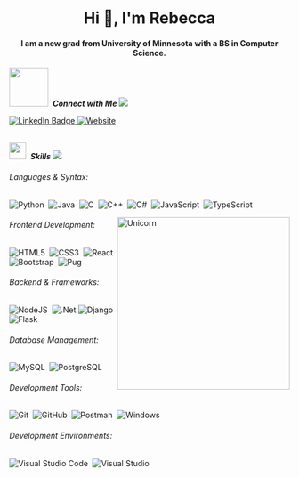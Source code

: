 <!--
**lulubugqu/lulubugqu** is a ✨ _special_ ✨ repository because its `README.md` (this file) appears on your GitHub profile.

Here are some ideas to get you started:

- 🔭 I’m currently working on ...
- 🌱 I’m currently learning ...
- 👯 I’m looking to collaborate on ...
- 🤔 I’m looking for help with ...
- 💬 Ask me about ...
- 📫 How to reach me: ...
- 😄 Pronouns: ...
- ⚡ Fun fact: ...
-->

<h1 align="center">Hi 👋, I'm Rebecca </h1>
<h4 align="center">
  I am a new grad from University of Minnesota with a BS in Computer Science.
</h4>

<img src="https://media0.giphy.com/media/v1.Y2lkPTc5MGI3NjExcmMwcnRqdGd5YXdldHN0N2ZqMnh5dXh1aDBqaWUwOThveWVpazJsayZlcD12MV9pbnRlcm5hbF9naWZfYnlfaWQmY3Q9cw/jqCHIqg0c2il5T9Fuj/giphy.webp" width ="70">&nbsp; ***Connect with Me***
<img src="https://user-images.githubusercontent.com/73097560/115834477-dbab4500-a447-11eb-908a-139a6edaec5c.gif">

<div id="badges">
  <a href="https://www.linkedin.com/in/rebecca-chu-a615b3249/">
    <img src="https://img.shields.io/badge/LinkedIn-blue?style=for-the-badge&logo=linkedin&logoColor=white" alt="LinkedIn Badge"/>
  </a>

  <a href="https://lulubugqu.github.io/" target="blank">
    <img src="https://img.shields.io/badge/Website-blue?style=for-the-badge&logo=&logoColor=white" alt="Website">
  </a>
  
</div>

<br>

<img src="https://media2.giphy.com/media/QssGEmpkyEOhBCb7e1/giphy.gif?cid=ecf05e47a0n3gi1bfqntqmob8g9aid1oyj2wr3ds3mg700bl&rid=giphy.gif" width ="30">&nbsp; ***Skills***
<img src="https://user-images.githubusercontent.com/73097560/115834477-dbab4500-a447-11eb-908a-139a6edaec5c.gif">

###### Languages & Syntax:
![Python](https://img.shields.io/badge/python-3670A0?style=for-the-badge&logo=python&logoColor=ffdd54)&nbsp;
![Java](https://img.shields.io/badge/java-%23ED8B00.svg?style=for-the-badge&logo=openjdk&logoColor=white)&nbsp;
![C](https://img.shields.io/badge/C-00599C?style=for-the-badge&logo=c&logoColor=white)&nbsp;
![C++](https://img.shields.io/badge/c++-%2300599C.svg?style=for-the-badge&logo=c%2B%2B&logoColor=white)&nbsp;
![C#](https://img.shields.io/badge/C%23-239120?style=for-the-badge&logo=csharp&logoColor=white)&nbsp;
![JavaScript](https://img.shields.io/badge/JavaScript-323330?style=for-the-badge&logo=javascript&logoColor=F7DF1E)&nbsp;
![TypeScript](https://img.shields.io/badge/TypeScript-007ACC?style=for-the-badge&logo=typescript&logoColor=white)&nbsp;

<img align="right" width=310px alt="Unicorn" src="https://github.com/user-attachments/assets/69da2c09-2c6c-4a0c-abd5-8fffdbd75e3c"/>

###### Frontend Development:
![HTML5](https://img.shields.io/badge/html5-%23E34F26.svg?style=for-the-badge&logo=html5&logoColor=white)&nbsp;
![CSS3](https://img.shields.io/badge/css3-%231572B6.svg?style=for-the-badge&logo=css3&logoColor=white)&nbsp;
![React](https://img.shields.io/badge/react-%2320232a.svg?style=for-the-badge&logo=react&logoColor=%2361DAFB)&nbsp;
![Bootstrap](https://img.shields.io/badge/Bootstrap-563D7C?style=for-the-badge&logo=bootstrap&logoColor=white)&nbsp;
![Pug](https://img.shields.io/badge/Pug-E3C29B?style=for-the-badge&logo=pug&logoColor=black)&nbsp;

<!-- ![Angular](https://img.shields.io/badge/angular-%23DD0031.svg?style=for-the-badge&logo=angular&logoColor=white)&nbsp; -->

###### Backend & Frameworks:
![NodeJS](https://img.shields.io/badge/node.js-6DA55F?style=for-the-badge&logo=node.js&logoColor=white)&nbsp;
![.Net](https://img.shields.io/badge/.NET-512BD4?style=for-the-badge&logo=dotnet&logoColor=white)
![Django](https://img.shields.io/badge/Django-092E20?style=for-the-badge&logo=django&logoColor=green)&nbsp;
![Flask](https://img.shields.io/badge/Flask-000000?style=for-the-badge&logo=flask&logoColor=white)&nbsp;
<!-- ![Spring](https://img.shields.io/badge/spring-%236DB33F.svg?style=for-the-badge&logo=spring&logoColor=white)&nbsp; -->
<!-- ![Swagger](https://img.shields.io/badge/-Swagger-%23Clojure?style=for-the-badge&logo=swagger&logoColor=white)&nbsp; -->


<!-- 
###### Deployment & Cloud Services:
![Docker](https://img.shields.io/badge/docker-%230db7ed.svg?style=for-the-badge&logo=docker&logoColor=white)&nbsp;
![Render](https://img.shields.io/badge/Render-%46E3B7.svg?style=for-the-badge&logo=render&logoColor=white)&nbsp;
-->
<!-- #### ML/DL -->

###### Database Management:
![MySQL](https://img.shields.io/badge/MySQL-005C84?style=for-the-badge&logo=mysql&logoColor=white)&nbsp;
![PostgreSQL](https://img.shields.io/badge/PostgreSQL-316192?style=for-the-badge&logo=postgresql&logoColor=white)&nbsp;
<!-- ![MicrosoftSQLServer](https://img.shields.io/badge/Microsoft%20SQL%20Server-CC2927?style=for-the-badge&logo=microsoft%20sql%20server&logoColor=white)&nbsp; -->
<!-- ![MongoDB](https://img.shields.io/badge/MongoDB-%234ea94b.svg?style=for-the-badge&logo=mongodb&logoColor=white)&nbsp; -->

###### Development Tools:
![Git](https://img.shields.io/badge/GIT-E44C30?style=for-the-badge&logo=git&logoColor=white)&nbsp;
![GitHub](https://img.shields.io/badge/github-%23121011.svg?style=for-the-badge&logo=github&logoColor=white)&nbsp;
![Postman](https://img.shields.io/badge/Postman-FF6C37?style=for-the-badge&logo=postman&logoColor=white)&nbsp;
![Windows](https://img.shields.io/badge/Windows-0078D6?style=for-the-badge&logo=windows&logoColor=white)&nbsp;

###### Development Environments:
![Visual Studio Code](https://img.shields.io/badge/Visual%20Studio%20Code-0078d7.svg?style=for-the-badge&logo=visual-studio-code&logoColor=white)&nbsp;
![Visual Studio](https://img.shields.io/badge/Visual%20Studio-5C2D91.svg?style=for-the-badge&logo=visual-studio&logoColor=white)&nbsp;
<!-- ![IntelliJ IDEA](https://img.shields.io/badge/IntelliJIDEA-000000.svg?style=for-the-badge&logo=intellij-idea&logoColor=white)&nbsp; -->
<br>
<br>

